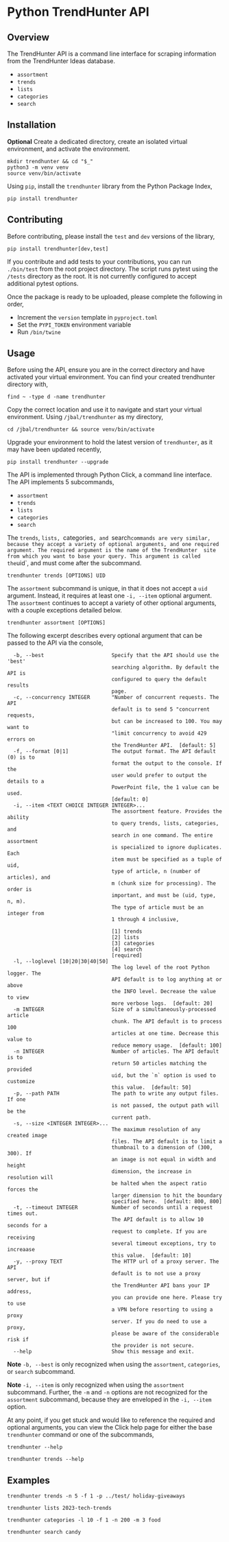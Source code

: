 # Python TrendHunter API

## Overview
The TrendHunter API is a command line interface for scraping information
from the TrendHunter Ideas database.
- `assortment`
- `trends`
- `lists`
- `categories`
- `search`

## Installation
**Optional** Create a dedicated directory, create an isolated
virtual environment, and activate the environment.
```
mkdir trendhunter && cd "$_"
python3 -m venv venv
source venv/bin/activate
```

Using `pip`, install the `trendhunter` library from the Python
Package Index,
```
pip install trendhunter
```

## Contributing
Before contributing, please install the `test` and `dev` versions of
the library,
```
pip install trendhunter[dev,test]
```

If you contribute and add tests to your contributions, you can run 
`./bin/test` from the root project directory. The script runs pytest
using the `/tests` directory as the root. It is not currently configured to accept
additional pytest options.

Once the package is ready to be uploaded, please complete the
following in order,
- Increment the `version` template in `pyproject.toml`
- Set the `PYPI_TOKEN` environment variable
- Run `/bin/twine`


## Usage
Before using the API, ensure you are in the correct directory and
have activated your virtual environment. You can find your created
trendhunter directory with,
```
find ~ -type d -name trendhunter
```

Copy the correct location and use it to navigate and start your
virtual environment. Using `/jbal/trendhunter` as my directory,
```
cd /jbal/trendhunter && source venv/bin/activate
```

Upgrade your environment to hold the latest version of `trendhunter`, as
it may have been updated recently,
```
pip install trendhunter --upgrade
```

The API is implemented through Python Click, a command line
interface. The API implements 5 subcommands,
- `assortment`
- `trends`
- `lists`
- `categories`
- `search`

The `trends`, `lists, `categories`, and `search` commands are very similar,
because they accept a variety of optional arguments, and one
required argument. The required argument is the name of the TrendHunter 
site from which you want to base your query. This argument is called the
`uid`, and must come after the subcommand.
```
trendhunter trends [OPTIONS] UID
```

The `assortment` subcommand is unique, in that it does not accept a `uid`
argument. Instead, it requires at least one `-i, --item` optional argument.
The `assortment` continues to accept a variety of other optional
arguments, with a couple exceptions detailed below.
```
trendhunter assortment [OPTIONS]
```

The following excerpt describes every optional argument that can
be passed to the API via the console,
```
  -b, --best                      Specify that the API should use the 'best'
                                  searching algorithm. By default the API is
                                  configured to query the default results
                                  page.
  -c, --concurrency INTEGER       "Number of concurrent requests. The API
                                  default is to send 5 "concurrent requests,
                                  but can be increased to 100. You may want to
                                  "limit concurrency to avoid 429 errors on
                                  the TrendHunter API.  [default: 5]
  -f, --format [0|1]              The output format. The API default (0) is to
                                  format the output to the console. If the
                                  user would prefer to output the details to a
                                  PowerPoint file, the 1 value can be used.
                                  [default: 0]
  -i, --item <TEXT CHOICE INTEGER INTEGER>...
                                  The assortment feature. Provides the ability
                                  to query trends, lists, categories, and
                                  search in one command. The entire assortment
                                  is specialized to ignore duplicates. Each
                                  item must be specified as a tuple of uid,
                                  type of article, n (number of articles), and
                                  m (chunk size for processing). The order is
                                  important, and must be (uid, type, n, m).
                                  The type of article must be an integer from
                                  1 through 4 inclusive,
                                  
                                  [1] trends
                                  [2] lists
                                  [3] categories
                                  [4] search
                                  [required]
  -l, --loglevel [10|20|30|40|50]
                                  The log level of the root Python logger. The
                                  API default is to log anything at or above
                                  the INFO level. Decrease the value to view
                                  more verbose logs.  [default: 20]
  -m INTEGER                      Size of a simultaneously-processed article
                                  chunk. The API default is to process 100
                                  articles at one time. Decrease this value to
                                  reduce memory usage.  [default: 100]
  -n INTEGER                      Number of articles. The API default is to
                                  return 50 articles matching the provided
                                  uid, but the `n` option is used to customize
                                  this value.  [default: 50]
  -p, --path PATH                 The path to write any output files. If one
                                  is not passed, the output path will be the
                                  current path.
  -s, --size <INTEGER INTEGER>...
                                  The maximum resolution of any created image
                                  files. The API default is to limit a
                                  thumbnail to a dimension of (300, 300). If
                                  an image is not equal in width and height
                                  dimension, the increase in resolution will
                                  be halted when the aspect ratio forces the
                                  larger dimension to hit the boundary
                                  specified here.  [default: 800, 800]
  -t, --timeout INTEGER           Number of seconds until a request times out.
                                  The API default is to allow 10 seconds for a
                                  request to complete. If you are receiving
                                  several timeout exceptions, try to increaase
                                  this value.  [default: 10]
  -y, --proxy TEXT                The HTTP url of a proxy server. The API
                                  default is to not use a proxy server, but if
                                  the TrendHunter API bans your IP address,
                                  you can provide one here. Please try to use
                                  a VPN before resorting to using a proxy
                                  server. If you do need to use a proxy,
                                  please be aware of the considerable risk if
                                  the provider is not secure.
  --help                          Show this message and exit.
```

**Note** `-b, --best` is only recognized when using the
`assortment`, `categories`, or `search` subcommand.

**Note** `-i, --item` is only recognized when using the
`assortment` subcommand. Further, the `-m` and `-n` options are not recognized
for the `assortment` subcommand, because they are enveloped in the
`-i, --item` option.

At any point, if you get stuck and would like to reference the
required and optional arguments, you can view the Click help page
for either the base `trendhunter` command or one of the subcommands,
```
trendhunter --help
```
```
trendhunter trends --help
```

## Examples
```
trendhunter trends -n 5 -f 1 -p ../test/ holiday-giveaways
```
```
trendhunter lists 2023-tech-trends
```
```
trendhunter categories -l 10 -f 1 -n 200 -m 3 food
```
```
trendhunter search candy
```
